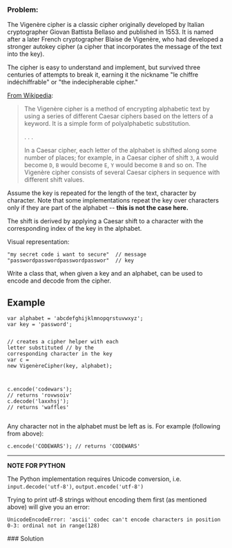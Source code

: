 ### Problem:
<p>The Vigen&#xE8;re cipher is a classic cipher originally developed by Italian cryptographer Giovan Battista Bellaso and published in 1553. It is named after a later French cryptographer Blaise de Vigen&#xE8;re, who had developed a stronger autokey cipher (a cipher that incorporates the message of the text into the key). </p>
<p>The cipher is easy to understand and implement, but survived three centuries of attempts to break it, earning it the nickname &quot;le chiffre ind&#xE9;chiffrable&quot; or &quot;the indecipherable cipher.&quot;</p>
<p><a href="https://en.wikipedia.org/wiki/Vigen%C3%A8re_cipher" target="_blank">From Wikipedia</a>:</p>
<blockquote>
<p>The Vigen&#xE8;re cipher is a method of encrypting alphabetic text by using a series of different Caesar ciphers based on the letters of a keyword. It is a simple form of polyalphabetic substitution.</p>
<p>. . .</p>
<p>In a Caesar cipher, each letter of the alphabet is shifted along some number of places; for example, in a Caesar cipher of shift <code>3</code>, <code>A</code> would become <code>D</code>, <code>B</code> would become <code>E</code>, <code>Y</code> would become <code>B</code> and so on. The Vigen&#xE8;re cipher consists of several Caesar ciphers in sequence with different shift values.</p>
</blockquote>
<p>Assume the key is repeated for the length of the text, character by character. Note that some implementations repeat the key over characters only if they are part of the alphabet -- <strong>this is not the case here.</strong></p>
<p>The shift is derived by applying a Caesar shift to a character with the corresponding index of the key in the alphabet.</p>
<p>Visual representation:</p>
<pre><code class="language-js"><span class="hljs-string">&quot;my secret code i want to secure&quot;</span>  <span class="hljs-comment">// message</span>
<span class="hljs-string">&quot;passwordpasswordpasswordpasswor&quot;</span>  <span class="hljs-comment">// key</span></code></pre>
<p>Write a class that, when given a key and an alphabet, can be used to encode and decode from the cipher.</p>
<h2 id="example">Example</h2>
<pre><code class="language-js"><span class="hljs-keyword">var</span> alphabet = <span class="hljs-string">&apos;abcdefghijklmnopqrstuvwxyz&apos;</span>;
<span class="hljs-keyword">var</span> key = <span class="hljs-string">&apos;password&apos;</span>;

<span class="hljs-comment">// creates a cipher helper with each letter substituted</span>
<span class="hljs-comment">// by the corresponding character in the key</span>
<span class="hljs-keyword">var</span> c = <span class="hljs-keyword">new</span> Vigen&#xE8;reCipher(key, alphabet);

c.encode(<span class="hljs-string">&apos;codewars&apos;</span>); <span class="hljs-comment">// returns &apos;rovwsoiv&apos;</span>
c.decode(<span class="hljs-string">&apos;laxxhsj&apos;</span>);  <span class="hljs-comment">// returns &apos;waffles&apos;</span></code></pre>
<p>Any character not in the alphabet must be left as is. For example (following from above):</p>
<pre><code class="language-js">c.encode(<span class="hljs-string">&apos;CODEWARS&apos;</span>); <span class="hljs-comment">// returns &apos;CODEWARS&apos;</span></code></pre>
<hr>
<p><strong>NOTE FOR PYTHON</strong></p>
<p>The Python implementation requires Unicode conversion, i.e. <code>input.decode(&apos;utf-8&apos;)</code>, <code>output.encode(&apos;utf-8&apos;)</code></p>
<p>Trying to print utf-8 strings without encoding them first (as mentioned above) will give you an error:</p>
<pre><code>UnicodeEncodeError: &apos;ascii&apos; codec can&apos;t encode characters in position 0-3: ordinal not in range(128)</code></pre>
### Solution
